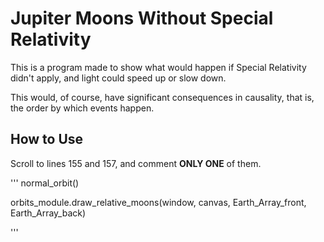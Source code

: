 # Jupiter Moons Without Special Relativity

This is a program made to show what would happen if Special Relativity didn't apply, and light could speed up or slow down.

This would, of course, have significant consequences in causality, that is, the order by which events happen.


## How to Use

Scroll to lines 155 and 157, and comment **ONLY ONE** of them.

'''
normal_orbit()

orbits_module.draw_relative_moons(window, canvas, Earth_Array_front, Earth_Array_back)

'''
